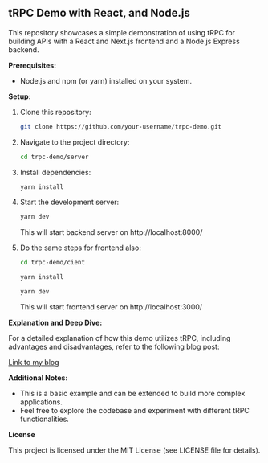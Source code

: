 ## tRPC Demo with React, and Node.js

This repository showcases a simple demonstration of using tRPC for building APIs with a React and Next.js frontend and a Node.js Express backend.

**Prerequisites:**

* Node.js and npm (or yarn) installed on your system.

**Setup:**

1. Clone this repository:

   ```bash
   git clone https://github.com/your-username/trpc-demo.git
   ```

2. Navigate to the project directory:

   ```bash
   cd trpc-demo/server
   ```

3. Install dependencies:

   ```bash
   yarn install
   ```

4. Start the development server:

   ```bash
   yarn dev
   ```
   This will start backend server on http://localhost:8000/
   
5. Do the same steps for frontend also:
   ```bash
   cd trpc-demo/cient
   ```
   ```bash
   yarn install
   ```
   ```bash
   yarn dev
   ```
   This will start frontend server on http://localhost:3000/
   
  

**Explanation and Deep Dive:**

For a detailed explanation of how this demo utilizes tRPC, including advantages and disadvantages, refer to the following blog post:

[Link to my blog](https://medium.com/@udaykiranjayanthi/trpc-building-better-apis-faster-the-type-safe-advantage-76836db4e6f0)

**Additional Notes:**

* This is a basic example and can be extended to build more complex applications.
* Feel free to explore the codebase and experiment with different tRPC functionalities.

**License**

This project is licensed under the MIT License (see LICENSE file for details).
